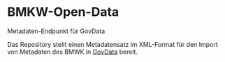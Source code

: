 # BMKW-Open-Data
Metadaten-Endpunkt für GovData

Das Repository stellt einen Metadatensatz im XML-Format für den Import von Metadaten des BMWK in [GovData](https://www.govdata.de/) bereit.
